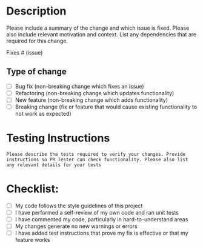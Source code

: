 # Description

Please include a summary of the change and which issue is fixed. Please also include relevant motivation and context. List any dependencies that are required for this change.

Fixes # (issue)

## Type of change
- [ ] Bug fix (non-breaking change which fixes an issue)
- [ ] Refactoring (non-breaking change which updates functionality)
- [ ] New feature (non-breaking change which adds functionality)
- [ ] Breaking change (fix or feature that would cause existing functionality to not work as expected)

# Testing Instructions
`Please describe the tests required to verify your changes. Provide instructions so PR Tester can check functionality. Please also list any relevant details for your tests`

# Checklist:
- [ ] My code follows the style guidelines of this project
- [ ] I have performed a self-review of my own code and ran unit tests
- [ ] I have commented my code, particularly in hard-to-understand areas
- [ ] My changes generate no new warnings or errors
- [ ] I have added test instructions that prove my fix is effective or that my feature works
